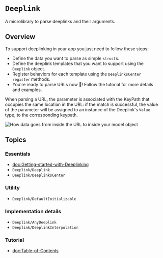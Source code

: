 # ``Deeplink``

A microlibrary to parse deeplinks and their arguments.

## Overview

To support deeplinking in your app you just need to follow these steps:

- Define the data you want to parse as simple `struct`s.
- Define the deeplink templates that you want to support using the ``Deeplink`` object.
- Register behaviors for each template using the ``DeeplinksCenter`` `register` methods.
- You're ready to parse URLs now 🙌! Follow the tutorial for more details and examples.

When parsing a URL, the parameter is associated with the KeyPath that occupies the same location in the URL: if the match is successful, the value of the parameter will be assigned to an instance of the Deeplink's `Value` type, to the corresponding keypath.

![How data goes from inside the URL to inside your model object](ExampleParsing)

## Topics

### Essentials

- <doc:Getting-started-with-Deeplinking>
- ``Deeplink/Deeplink``
- ``Deeplink/DeeplinksCenter``

### Utility

- ``Deeplink/DefaultInitializable``

### Implementation details

- ``Deeplink/AnyDeeplink``
- ``Deeplink/DeeplinkInterpolation``

### Tutorial

- <doc:Table-of-Contents>

